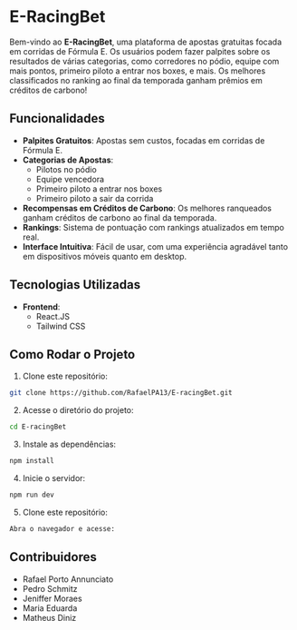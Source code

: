 # E-RacingBet

Bem-vindo ao **E-RacingBet**, uma plataforma de apostas gratuitas focada em corridas de Fórmula E. Os usuários podem fazer palpites sobre os resultados de várias categorias, como corredores no pódio, equipe com mais pontos, primeiro piloto a entrar nos boxes, e mais. Os melhores classificados no ranking ao final da temporada ganham prêmios em créditos de carbono!

## Funcionalidades

- **Palpites Gratuitos**: Apostas sem custos, focadas em corridas de Fórmula E.
- **Categorias de Apostas**:
  - Pilotos no pódio
  - Equipe vencedora
  - Primeiro piloto a entrar nos boxes
  - Primeiro piloto a sair da corrida
- **Recompensas em Créditos de Carbono**: Os melhores ranqueados ganham créditos de carbono ao final da temporada.
- **Rankings**: Sistema de pontuação com rankings atualizados em tempo real.
- **Interface Intuitiva**: Fácil de usar, com uma experiência agradável tanto em dispositivos móveis quanto em desktop.

## Tecnologias Utilizadas

- **Frontend**: 
  - React.JS
  - Tailwind CSS
  
## Como Rodar o Projeto

1. Clone este repositório:

```bash
git clone https://github.com/RafaelPA13/E-racingBet.git
```

2. Acesse o diretório do projeto:

```bash
cd E-racingBet
```
3. Instale as dependências:

```bash
npm install
```

4. Inicie o servidor:

```bash
npm run dev
```

5. Clone este repositório:

```bash
Abra o navegador e acesse:
```

## Contribuidores
- Rafael Porto Annunciato
- Pedro Schmitz
- Jeniffer Moraes
- Maria Eduarda
- Matheus Diniz
